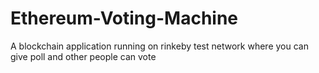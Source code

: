 # Ethereum-Voting-Machine
A blockchain application running on rinkeby test network where you can give poll and other people can vote 
